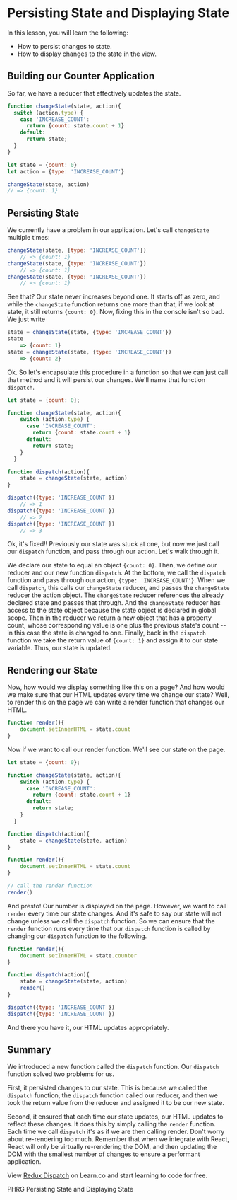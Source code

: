 Persisting State and Displaying State
==============

In this lesson, you will learn the following:

* How to persist changes to state.
* How to display changes to the state in the view.

## Building our Counter Application
So far, we have a reducer that effectively updates the state.

```javascript
function changeState(state, action){
  switch (action.type) {
    case 'INCREASE_COUNT':
      return {count: state.count + 1}
    default:
      return state;
  }
}

let state = {count: 0}
let action = {type: 'INCREASE_COUNT'}

changeState(state, action)
// => {count: 1}
```

## Persisting State

We currently have a problem in our application.  Let's call `changeState` multiple times:

```javascript
changeState(state, {type: 'INCREASE_COUNT'})
	// => {count: 1}
changeState(state, {type: 'INCREASE_COUNT'})
	// => {count: 1}
changeState(state, {type: 'INCREASE_COUNT'})
	// => {count: 1}
```

See that? Our state never increases beyond one.  It starts off as zero, and while the `changeState` function returns one more than that, if we look at state, it still returns `{count: 0}`.  Now, fixing this in the console isn't so bad.  We just write

```javascript
state = changeState(state, {type: 'INCREASE_COUNT'})
state
	=> {count: 1}
state = changeState(state, {type: 'INCREASE_COUNT'})
	=> {count: 2}
```

Ok.  So let's encapsulate this procedure in a function so that we can just call that method and it will persist our changes.  We'll name that function `dispatch`.  

```javascript
let state = {count: 0};

function changeState(state, action){
    switch (action.type) {
      case 'INCREASE_COUNT':
        return {count: state.count + 1}
      default:
        return state;
    }
  }

function dispatch(action){
	state = changeState(state, action)
}

dispatch({type: 'INCREASE_COUNT'})
	// => 1
dispatch({type: 'INCREASE_COUNT'})
	// => 2
dispatch({type: 'INCREASE_COUNT'})
	// => 3
```

Ok, it's fixed!!  Previously our state was stuck at one, but now we just call our `dispatch` function, and pass through our action.  Let's walk through it.


We declare our state to equal an object `{count: 0}`.  Then, we define our reducer and our new function `dispatch`.  At the bottom, we call the `dispatch` function and pass through our action, `{type: 'INCREASE_COUNT'}`.  When we call `dispatch`, this calls our `changeState` reducer, and passes the `changeState` reducer the action object.  The `changeState` reducer references the already declared state and passes that through.  And the `changeState` reducer has access to the state object because the state object is declared in global scope.  Then in the reducer we return a new object that has a property count, whose corresponding value is one plus the previous state's count -- in this case the state is changed to one.  Finally, back in the `dispatch` function we take the return value of `{count: 1}` and assign it to our state variable.  Thus, our state is updated.


## Rendering our State

Now, how would we display something like this on a page?  And how would we make sure that our HTML updates every time we change our state?  Well, to render this on the page we can write a render function that changes our HTML.   

```javascript
function render(){
	document.setInnerHTML = state.count
}
```

Now if we want to call our render function.  We'll see our state on the page.

```javascript
let state = {count: 0};

function changeState(state, action){
    switch (action.type) {
      case 'INCREASE_COUNT':
        return {count: state.count + 1}
      default:
        return state;
    }
  }

function dispatch(action){
	state = changeState(state, action)
}

function render(){
	document.setInnerHTML = state.count
}

// call the render function
render()
```

And presto! Our number is displayed on the page.  However, we want to call `render` every time our state changes.  And it's safe to say our state will not change unless we call the `dispatch` function.  So we can ensure that the `render` function runs every time that our `dispatch` function is called by changing our `dispatch` function to the following.


```javascript
function render(){
	document.setInnerHTML = state.counter
}

function dispatch(action){
	state = changeState(state, action)
	render()
}

dispatch({type: 'INCREASE_COUNT'})
dispatch({type: 'INCREASE_COUNT'})
```

And there you have it, our HTML updates appropriately.

## Summary

We introduced a new function called the `dispatch` function.  Our `dispatch` function solved two problems for us.  

First, it persisted changes to our state.  This is because we called the `dispatch` function, the `dispatch` function called our reducer, and then we took the return value from the reducer and assigned it to be our new state.


Second, it ensured that each time our state updates, our HTML updates to reflect these changes.  It does this by simply calling the `render` function.  Each time we call `dispatch` it's as if we are then calling render.  Don't worry about re-rendering too much.  Remember that when we integrate with React, React will only be virtually re-rendering the DOM, and then updating the DOM with the smallest number of changes to ensure a performant application.


<p class='util--hide'>View <a href='https://learn.co/lessons/redux-dispatch'>Redux Dispatch</a> on Learn.co and start learning to code for free.</p>
<p data-visibility='hidden'>PHRG Persisting State and Displaying State</p>